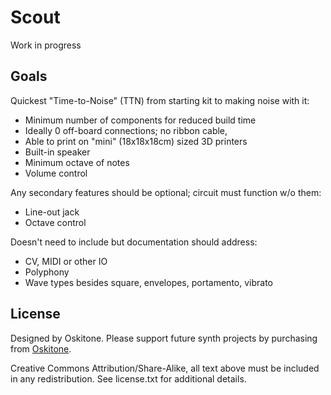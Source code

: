 # Scout

Work in progress

## Goals

Quickest "Time-to-Noise" (TTN) from starting kit to making noise with it:

* Minimum number of components for reduced build time
* Ideally 0 off-board connections; no ribbon cable,
* Able to print on "mini" (18x18x18cm) sized 3D printers
* Built-in speaker
* Minimum octave of notes
* Volume control

Any secondary features should be optional; circuit must function w/o them:

* Line-out jack
* Octave control

Doesn't need to include but documentation should address:

* CV, MIDI or other IO
* Polyphony
* Wave types besides square, envelopes, portamento, vibrato

## License

Designed by Oskitone. Please support future synth projects by purchasing from [Oskitone](https://www.oskitone.com/).

Creative Commons Attribution/Share-Alike, all text above must be included in any redistribution. See license.txt for additional details.
